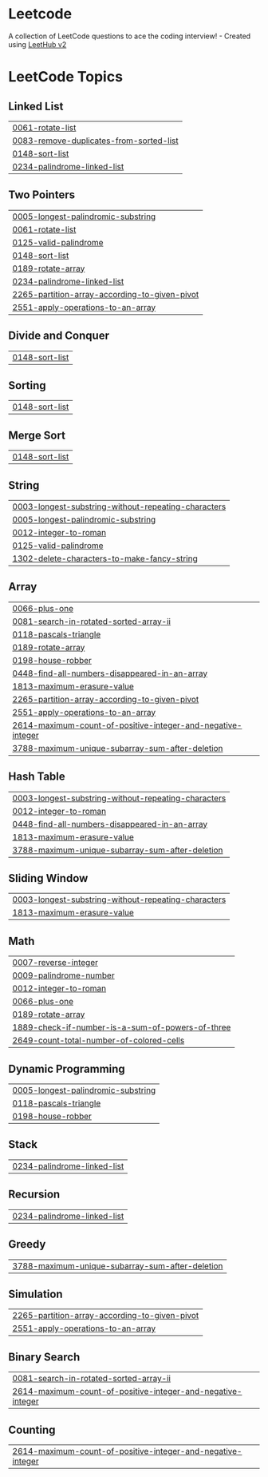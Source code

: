 # Leetcode
A collection of LeetCode questions to ace the coding interview! - Created using [LeetHub v2](https://github.com/arunbhardwaj/LeetHub-2.0)

<!---LeetCode Topics Start-->
# LeetCode Topics
## Linked List
|  |
| ------- |
| [0061-rotate-list](https://github.com/R-L-Divija/Leetcode/tree/master/0061-rotate-list) |
| [0083-remove-duplicates-from-sorted-list](https://github.com/R-L-Divija/Leetcode/tree/master/0083-remove-duplicates-from-sorted-list) |
| [0148-sort-list](https://github.com/R-L-Divija/Leetcode/tree/master/0148-sort-list) |
| [0234-palindrome-linked-list](https://github.com/R-L-Divija/Leetcode/tree/master/0234-palindrome-linked-list) |
## Two Pointers
|  |
| ------- |
| [0005-longest-palindromic-substring](https://github.com/R-L-Divija/Leetcode/tree/master/0005-longest-palindromic-substring) |
| [0061-rotate-list](https://github.com/R-L-Divija/Leetcode/tree/master/0061-rotate-list) |
| [0125-valid-palindrome](https://github.com/R-L-Divija/Leetcode/tree/master/0125-valid-palindrome) |
| [0148-sort-list](https://github.com/R-L-Divija/Leetcode/tree/master/0148-sort-list) |
| [0189-rotate-array](https://github.com/R-L-Divija/Leetcode/tree/master/0189-rotate-array) |
| [0234-palindrome-linked-list](https://github.com/R-L-Divija/Leetcode/tree/master/0234-palindrome-linked-list) |
| [2265-partition-array-according-to-given-pivot](https://github.com/R-L-Divija/Leetcode/tree/master/2265-partition-array-according-to-given-pivot) |
| [2551-apply-operations-to-an-array](https://github.com/R-L-Divija/Leetcode/tree/master/2551-apply-operations-to-an-array) |
## Divide and Conquer
|  |
| ------- |
| [0148-sort-list](https://github.com/R-L-Divija/Leetcode/tree/master/0148-sort-list) |
## Sorting
|  |
| ------- |
| [0148-sort-list](https://github.com/R-L-Divija/Leetcode/tree/master/0148-sort-list) |
## Merge Sort
|  |
| ------- |
| [0148-sort-list](https://github.com/R-L-Divija/Leetcode/tree/master/0148-sort-list) |
## String
|  |
| ------- |
| [0003-longest-substring-without-repeating-characters](https://github.com/R-L-Divija/Leetcode/tree/master/0003-longest-substring-without-repeating-characters) |
| [0005-longest-palindromic-substring](https://github.com/R-L-Divija/Leetcode/tree/master/0005-longest-palindromic-substring) |
| [0012-integer-to-roman](https://github.com/R-L-Divija/Leetcode/tree/master/0012-integer-to-roman) |
| [0125-valid-palindrome](https://github.com/R-L-Divija/Leetcode/tree/master/0125-valid-palindrome) |
| [1302-delete-characters-to-make-fancy-string](https://github.com/R-L-Divija/Leetcode/tree/master/1302-delete-characters-to-make-fancy-string) |
## Array
|  |
| ------- |
| [0066-plus-one](https://github.com/R-L-Divija/Leetcode/tree/master/0066-plus-one) |
| [0081-search-in-rotated-sorted-array-ii](https://github.com/R-L-Divija/Leetcode/tree/master/0081-search-in-rotated-sorted-array-ii) |
| [0118-pascals-triangle](https://github.com/R-L-Divija/Leetcode/tree/master/0118-pascals-triangle) |
| [0189-rotate-array](https://github.com/R-L-Divija/Leetcode/tree/master/0189-rotate-array) |
| [0198-house-robber](https://github.com/R-L-Divija/Leetcode/tree/master/0198-house-robber) |
| [0448-find-all-numbers-disappeared-in-an-array](https://github.com/R-L-Divija/Leetcode/tree/master/0448-find-all-numbers-disappeared-in-an-array) |
| [1813-maximum-erasure-value](https://github.com/R-L-Divija/Leetcode/tree/master/1813-maximum-erasure-value) |
| [2265-partition-array-according-to-given-pivot](https://github.com/R-L-Divija/Leetcode/tree/master/2265-partition-array-according-to-given-pivot) |
| [2551-apply-operations-to-an-array](https://github.com/R-L-Divija/Leetcode/tree/master/2551-apply-operations-to-an-array) |
| [2614-maximum-count-of-positive-integer-and-negative-integer](https://github.com/R-L-Divija/Leetcode/tree/master/2614-maximum-count-of-positive-integer-and-negative-integer) |
| [3788-maximum-unique-subarray-sum-after-deletion](https://github.com/R-L-Divija/Leetcode/tree/master/3788-maximum-unique-subarray-sum-after-deletion) |
## Hash Table
|  |
| ------- |
| [0003-longest-substring-without-repeating-characters](https://github.com/R-L-Divija/Leetcode/tree/master/0003-longest-substring-without-repeating-characters) |
| [0012-integer-to-roman](https://github.com/R-L-Divija/Leetcode/tree/master/0012-integer-to-roman) |
| [0448-find-all-numbers-disappeared-in-an-array](https://github.com/R-L-Divija/Leetcode/tree/master/0448-find-all-numbers-disappeared-in-an-array) |
| [1813-maximum-erasure-value](https://github.com/R-L-Divija/Leetcode/tree/master/1813-maximum-erasure-value) |
| [3788-maximum-unique-subarray-sum-after-deletion](https://github.com/R-L-Divija/Leetcode/tree/master/3788-maximum-unique-subarray-sum-after-deletion) |
## Sliding Window
|  |
| ------- |
| [0003-longest-substring-without-repeating-characters](https://github.com/R-L-Divija/Leetcode/tree/master/0003-longest-substring-without-repeating-characters) |
| [1813-maximum-erasure-value](https://github.com/R-L-Divija/Leetcode/tree/master/1813-maximum-erasure-value) |
## Math
|  |
| ------- |
| [0007-reverse-integer](https://github.com/R-L-Divija/Leetcode/tree/master/0007-reverse-integer) |
| [0009-palindrome-number](https://github.com/R-L-Divija/Leetcode/tree/master/0009-palindrome-number) |
| [0012-integer-to-roman](https://github.com/R-L-Divija/Leetcode/tree/master/0012-integer-to-roman) |
| [0066-plus-one](https://github.com/R-L-Divija/Leetcode/tree/master/0066-plus-one) |
| [0189-rotate-array](https://github.com/R-L-Divija/Leetcode/tree/master/0189-rotate-array) |
| [1889-check-if-number-is-a-sum-of-powers-of-three](https://github.com/R-L-Divija/Leetcode/tree/master/1889-check-if-number-is-a-sum-of-powers-of-three) |
| [2649-count-total-number-of-colored-cells](https://github.com/R-L-Divija/Leetcode/tree/master/2649-count-total-number-of-colored-cells) |
## Dynamic Programming
|  |
| ------- |
| [0005-longest-palindromic-substring](https://github.com/R-L-Divija/Leetcode/tree/master/0005-longest-palindromic-substring) |
| [0118-pascals-triangle](https://github.com/R-L-Divija/Leetcode/tree/master/0118-pascals-triangle) |
| [0198-house-robber](https://github.com/R-L-Divija/Leetcode/tree/master/0198-house-robber) |
## Stack
|  |
| ------- |
| [0234-palindrome-linked-list](https://github.com/R-L-Divija/Leetcode/tree/master/0234-palindrome-linked-list) |
## Recursion
|  |
| ------- |
| [0234-palindrome-linked-list](https://github.com/R-L-Divija/Leetcode/tree/master/0234-palindrome-linked-list) |
## Greedy
|  |
| ------- |
| [3788-maximum-unique-subarray-sum-after-deletion](https://github.com/R-L-Divija/Leetcode/tree/master/3788-maximum-unique-subarray-sum-after-deletion) |
## Simulation
|  |
| ------- |
| [2265-partition-array-according-to-given-pivot](https://github.com/R-L-Divija/Leetcode/tree/master/2265-partition-array-according-to-given-pivot) |
| [2551-apply-operations-to-an-array](https://github.com/R-L-Divija/Leetcode/tree/master/2551-apply-operations-to-an-array) |
## Binary Search
|  |
| ------- |
| [0081-search-in-rotated-sorted-array-ii](https://github.com/R-L-Divija/Leetcode/tree/master/0081-search-in-rotated-sorted-array-ii) |
| [2614-maximum-count-of-positive-integer-and-negative-integer](https://github.com/R-L-Divija/Leetcode/tree/master/2614-maximum-count-of-positive-integer-and-negative-integer) |
## Counting
|  |
| ------- |
| [2614-maximum-count-of-positive-integer-and-negative-integer](https://github.com/R-L-Divija/Leetcode/tree/master/2614-maximum-count-of-positive-integer-and-negative-integer) |
<!---LeetCode Topics End-->